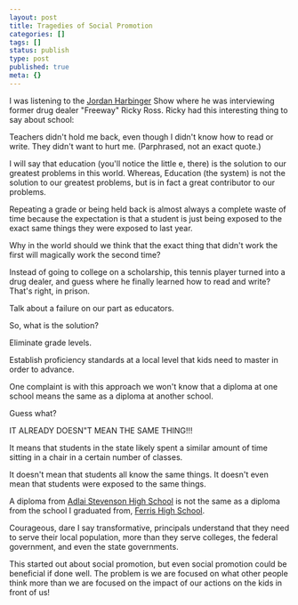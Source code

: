 ```yaml
---
layout: post
title: Tragedies of Social Promotion
categories: []
tags: []
status: publish
type: post
published: true
meta: {}
---
```


I was listening to the 
[Jordan Harbinger](http://jordanharbinger.com) Show where he was interviewing former drug dealer "Freeway" Ricky Ross. Ricky had this interesting thing to say about school:

Teachers didn't hold me back, even though I didn't know how to read or write. They didn't want to hurt me. (Parphrased, not an exact quote.)

I will say that education (you'll notice the little e, there) is the solution to our greatest problems in this world. Whereas, Education (the system) is not the solution to our greatest problems, but is in fact a great contributor to our problems.

Repeating a grade or being held back is almost always a complete waste of time because the expectation is that a student is just being exposed to the exact same things they were exposed to last year.

Why in the world should we think that the exact thing that didn't work the first will magically work the second time?

Instead of going to college on a scholarship, this tennis player turned into a drug dealer, and guess where he finally learned how to read and write? That's right, in prison.

Talk about a failure on our part as educators.

So, what is the solution?

Eliminate grade levels.

Establish proficiency standards at a local level that kids need to master in order to advance.

One complaint is with this approach we won't know that a diploma at one school means the same as a diploma at another school.

Guess what?

IT ALREADY DOESN"T MEAN THE SAME THING!!!

It means that students in the state likely spent a similar amount of time sitting in a chair in a certain number of classes.

It doesn't mean that students all know the same things. It doesn't even mean that students were exposed to the same things.

A diploma from 
[Adlai Stevenson High School](https://www.d125.org/about) is not the same as a diploma from the school I graduated from, 
[Ferris High School](http://www.spokaneschools.org/Domain/163).

Courageous, dare I say transformative, principals understand that they need to serve their local population, more than they serve colleges, the federal government, and even the state governments.

This started out about social promotion, but even social promotion could be beneficial if done well. The problem is we are focused on what other people think more than we are focused on the impact of our actions on the kids in front of us!
